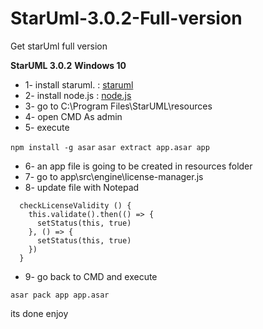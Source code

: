 # StarUml-3.0.2-Full-version 
Get starUml full version

**StarUML 3.0.2** 
**Windows 10** 


- 1- install staruml. : [staruml](http://staruml.io/)
- 2- install node.js  : [node.js](https://nodejs.org/en/download/)
- 3- go to C:\Program Files\StarUML\resources
- 4- open CMD As admin
- 5- execute 

`npm install -g asar`
`asar extract app.asar app`


- 6- an app file is going to be created in resources folder 
- 7-   go to app\src\engine\license-manager.js
- 8- update file with Notepad

  
  
```
  checkLicenseValidity () {
    this.validate().then(() => {
      setStatus(this, true)
    }, () => {
      setStatus(this, true)
    })
  }
```
 

-   9- go back to CMD and execute 

  `asar pack app app.asar`
  
  
  
  
  its done enjoy

